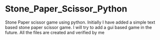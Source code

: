 # Stone_Paper_Scissor_Python
Stone Paper scissor game using python.
Initially I have added a simple text based stone paper scissor game.
I will try to add a gui based game in the future.
All the files are created and verified by me
